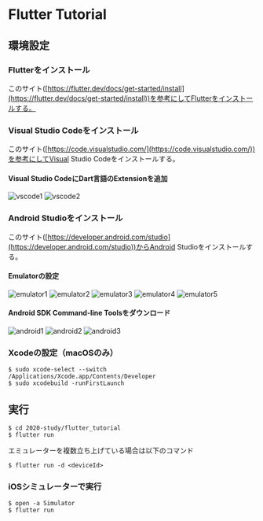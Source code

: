 # Flutter Tutorial

## 環境設定

### Flutterをインストール

このサイト([https://flutter.dev/docs/get-started/install](https://flutter.dev/docs/get-started/install))を参考にしてFlutterをインストールする。

### Visual Studio Codeをインストール

このサイト([https://code.visualstudio.com/](https://code.visualstudio.com/))を参考にしてVisual Studio Codeをインストールする。

#### Visual Studio CodeにDart言語のExtensionを追加


![vscode1](./examples/vscode1.jpg)
![vscode2](./examples/vscode2.jpg)

### Android Studioをインストール

このサイト([https://developer.android.com/studio](https://developer.android.com/studio))からAndroid Studioをインストールする。

#### Emulatorの設定

![emulator1](./examples/emulator1.jpg)
![emulator2](./examples/emulator2.jpg)
![emulator3](./examples/emulator3.jpg)
![emulator4](./examples/emulator4.jpg)
![emulator5](./examples/emulator5.jpg)

#### Android SDK Command-line Toolsをダウンロード

![android1](./examples/android1.jpg)
![android2](./examples/android2.jpg)
![android3](./examples/android3.jpg)

### Xcodeの設定（macOSのみ）

```
$ sudo xcode-select --switch /Applications/Xcode.app/Contents/Developer
$ sudo xcodebuild -runFirstLaunch
```


## 実行

```
$ cd 2020-study/flutter_tutorial
$ flutter run
```

エミュレーターを複数立ち上げている場合は以下のコマンド

```
$ flutter run -d <deviceId>
```

### iOSシミュレーターで実行

```
$ open -a Simulator
$ flutter run
```